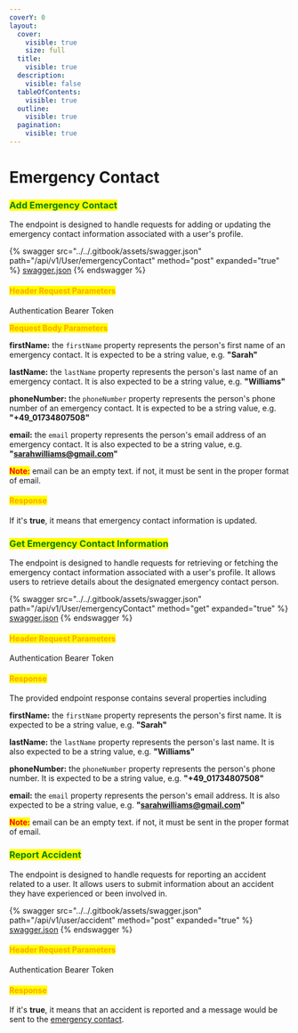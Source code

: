 ```yaml
---
coverY: 0
layout:
  cover:
    visible: true
    size: full
  title:
    visible: true
  description:
    visible: false
  tableOfContents:
    visible: true
  outline:
    visible: true
  pagination:
    visible: true
---
```


# Emergency Contact

### <mark style="color:green;">**Add Emergency Contact**</mark>&#x20;

The endpoint is designed to handle requests for adding or updating the emergency contact information associated with a user's profile.&#x20;

{% swagger src="../../.gitbook/assets/swagger.json" path="/api/v1/User/emergencyContact" method="post" expanded="true" %}
[swagger.json](../../.gitbook/assets/swagger.json)
{% endswagger %}

#### <mark style="color:orange;">Header Request Parameters</mark>

Authentication Bearer Token



<mark style="color:orange;">**Request Body Parameters**</mark>

**firstName:** the `firstName` property represents the person's first name of an emergency contact. It is expected to be a string value, e.g. **"Sarah"**

**lastName:** the `lastName` property represents the person's last name of an emergency contact. It is also expected to be a string value, e.g. **"Williams"**

**phoneNumber:** the `phoneNumber` property represents the person's phone number of an emergency contact. It is expected to be a string value, e.g. **"+49\_01734807508"**

**email:** the `email` property represents the person's email address of an emergency contact. It is also expected to be a string value, e.g. **"sarahwilliams@gmail.com"**

<mark style="color:red;">**Note:**</mark> email can be an empty text. if not, it must be sent in the proper format of email.

#### <mark style="color:orange;">**Response**</mark>

If it's **true**, it means that emergency contact information is updated.



### <mark style="color:green;">**Get Emergency Contact Information**</mark>&#x20;

The endpoint is designed to handle requests for retrieving or fetching the emergency contact information associated with a user's profile. It allows users to retrieve details about the designated emergency contact person.

{% swagger src="../../.gitbook/assets/swagger.json" path="/api/v1/User/emergencyContact" method="get" expanded="true" %}
[swagger.json](../../.gitbook/assets/swagger.json)
{% endswagger %}

#### <mark style="color:orange;">Header Request Parameters</mark>

Authentication Bearer Token

#### <mark style="color:orange;">**Response**</mark>

The provided endpoint response contains several properties including

**firstName:** the `firstName` property represents the person's first name. It is expected to be a string value, e.g. **"Sarah"**

**lastName:** the `lastName` property represents the person's last name. It is also expected to be a string value, e.g. **"Williams"**

**phoneNumber:** the `phoneNumber` property represents the person's phone number. It is expected to be a string value, e.g. **"+49\_01734807508"**

**email:** the `email` property represents the person's email address. It is also expected to be a string value, e.g. **"sarahwilliams@gmail.com"**

<mark style="color:red;">**Note:**</mark> email can be an empty text. if not, it must be sent in the proper format of email.



### <mark style="color:green;">**Report Accident**</mark>&#x20;

The endpoint is designed to handle requests for reporting an accident related to a user. It allows users to submit information about an accident they have experienced or been involved in.

{% swagger src="../../.gitbook/assets/swagger.json" path="/api/v1/user/accident" method="post" expanded="true" %}
[swagger.json](../../.gitbook/assets/swagger.json)
{% endswagger %}

#### <mark style="color:orange;">Header Request Parameters</mark>

Authentication Bearer Token

#### <mark style="color:orange;">**Response**</mark>

If it's **true**, it means that an accident is reported and a message would be sent to the [emergency contact](emergency-contact.md#user-emergency-contact).
